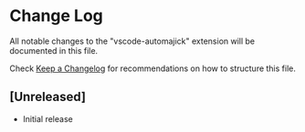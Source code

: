 # Change Log

All notable changes to the "vscode-automajick" extension will be documented in this file.

Check [Keep a Changelog](http://keepachangelog.com/) for recommendations on how to structure this file.

## [Unreleased]

- Initial release